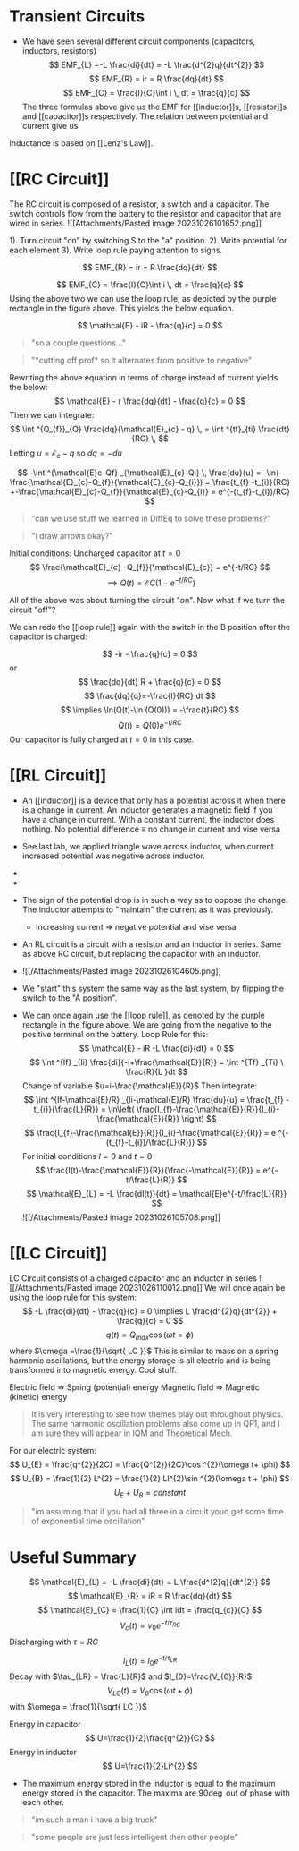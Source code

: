 # Transient Circuits
- We have seen several different circuit components (capacitors, inductors, resistors)
$$
EMF_{L} =-L \frac{di}{dt} = -L \frac{d^{2}q}{dt^{2}}
$$
$$
EMF_{R} = ir = R \frac{dq}{dt}
$$
$$
EMF_{C} = \frac{I}{C}\int i \, dt = \frac{q}{c} 
$$
The three formulas above give us the EMF for [[inductor]]s, [[resistor]]s and [[capacitor]]s
respectively. The relation between potential and current give us 




Inductance is based on [[Lenz's Law]]. 

# [[RC Circuit]]
The RC circuit is composed of a resistor, a switch and a capacitor. The switch controls flow from the battery to the resistor and capacitor that are wired in series. 
![[Attachments/Pasted image 20231026101652.png]]

1). Turn circuit "on" by switching S to the "a" position. 
2). Write potential for each element
3). Write loop rule paying attention to signs. 



$$
EMF_{R} = ir = R \frac{dq}{dt}
$$

$$
EMF_{C} = \frac{I}{C}\int i \, dt = \frac{q}{c} 
$$
Using the above two we can use the loop rule, as depicted by the purple rectangle in the figure above. This yields the below equation. 

$$
\mathcal{E} - iR - \frac{q}{c} = 0
$$
> "so a couple questions..."

>"\*cutting off prof\* so it alternates from positive to negative"

Rewriting the above equation in terms of charge instead of current yields the below: 
$$
\mathcal{E} - r \frac{dq}{dt} - \frac{q}{c} = 0
$$
Then we can integrate: 
$$
\int ^{Q_{f}}_{Q} \frac{dq}{\mathcal{E}_{c} - q} \, = \int ^{tf}_{ti} \frac{dt}{RC} \,
$$
Letting $u=\mathcal{E}_{c}-q$ so $dq=-du$

$$
-\int ^{\mathcal{E}c-Qf} _{\mathcal{E}_{c}-Qi} \, \frac{du}{u} = -\ln(-\frac{\mathcal{E}_{c}-Q_{f}}{\mathcal{E}_{c}-Q_{i}}) = \frac{t_{f} -t_{i}}{RC} +-\frac{\mathcal{E}_{c}-Q_{f}}{\mathcal{E}_{c}-Q_{i}} =  e^{-(t_{f}-t_{i})/RC}
$$

>"can we use stuff we learned in DiffEq to solve these problems?"

>"i draw arrows okay?"


Initial conditions: Uncharged capacitor at $t=0$ 
$$
\frac{\mathcal{E}_{c} -Q_{f}}{\mathcal{E}_{c}} = e^{-t/RC}
  $$
  $$
\implies Q(t) = \mathcal{E}C(1-e^{-t/RC}) 
$$

All of the above was about turning the circuit "on". Now what if we turn the circuit "off"?

We can redo the [[loop rule]] again with the switch in the B position after the capacitor is charged: 

$$
-ir - \frac{q}{c} = 0
$$
or 
$$
\frac{dq}{dt} R + \frac{q}{c} = 0 
$$
$$
\frac{dq}{q}=-\frac{I}{RC} dt
$$
$$
\implies \ln(Q(t)-\ln (Q(0))) = -\frac{t}{RC}
$$
$$
Q(t) = Q(0)e^{-t/RC}
$$
Our capacitor is fully charged at $t=0$ in this case. 


 







# [[RL Circuit]]
- An [[inductor]] is a device that only has a potential across it when there is a change in current. An inductor generates a magnetic field if you have a change in current. With a constant current, the inductor does nothing. No potential difference $\equiv$ no change in current and vise versa
- See last lab, we applied triangle wave across inductor, when current increased potential was negative across inductor. 
- 
- 
- The sign of the potential drop is in such a way as to oppose the change. The inductor attempts to "maintain" the current as it was previously. 
	- Increasing current => negative potential and vise versa


- An RL circuit is a circuit with a resistor and an inductor in series. Same as above RC circuit, but replacing the capacitor with an inductor. 
- ![[/Attachments/Pasted image 20231026104605.png]]
- We "start" this system the same way as the last system, by flipping the switch to the "A position".
- We can once again use the [[loop rule]], as denoted by the purple rectangle in the figure above. We are going from the negative to the positive terminal on the battery. 
Loop Rule for this: 
$$
\mathcal{E} - iR -L \frac{di}{dt} = 0 
$$
$$
\int ^{If} _{Ii} \frac{di}{-i+\frac{\mathcal{E}}{R}} =  \int ^{Tf} _{Ti} \ \frac{R}{L }dt
$$
Change of variable $u=i-\frac{\mathcal{E}}{R}$ 
Then integrate: 
$$
\int ^{If-\mathcal{E}/R} _{Ii-\mathcal{E}/R} \frac{du}{u} = \frac{t_{f} - t_{i}}{\frac{L}{R}} = \ln\left( \frac{I_{f}-\frac{\mathcal{E}}{R}}{I_{i}-\frac{\mathcal{E}}{R}} \right)
$$
$$
\frac{I_{f}-\frac{\mathcal{E}}{R}}{I_{i}-\frac{\mathcal{E}}{R}}  = e ^{-(t_{f}-t_{i})/\frac{L}{R})}
$$
For initial conditions $I =0$ and $t = 0$
$$
\frac{I(t)-\frac{\mathcal{E}}{R}}{\frac{-\mathcal{E}}{R}} = e^{-t/\frac{L}{R}}
$$
$$
\mathcal{E}_{L} = -L \frac{dI(t)}{dt} = \mathcal{E}e^{-t/\frac{L}{R}}
$$
![[/Attachments/Pasted image 20231026105708.png]]



# [[LC Circuit]]
LC Circuit consists of a charged capacitor and an inductor in series
![[/Attachments/Pasted image 20231026110012.png]]
We will once again be using the loop rule for this system:
$$
-L \frac{di}{dt} - \frac{q}{c} = 0 \implies L \frac{d^{2}q}{dt^{2}} + \frac{q}{c} = 0
$$
$$
q(t) = Q_{max} \cos(\omega t = \phi)
$$
where $\omega =\frac{1}{\sqrt{ LC }}$
This is similar to mass on a spring harmonic oscillations, but the energy storage is all electric and is being transformed into magnetic energy. Cool stuff. 

Electric field => Spring (potential) energy
Magnetic field => Magnetic (kinetic) energy

>It is very interesting to see how themes play out throughout physics. The same harmonic oscillation problems also come up in QP1, and I am sure they will appear in IQM and Theoretical Mech. 

For our electric system:
$$
U_{E} = \frac{q^{2}}{2C} = \frac{Q^{2}}{2C}\cos ^{2}(\omega t+ \phi)
$$
$$
U_{B} = \frac{1}{2} L^{2} = \frac{1}{2} LI^{2}\sin ^{2}(\omega t + \phi)
$$
$$
U_{E} + U_{B} = constant
$$
> "im assuming that if you had all three in a circuit youd get some time of exponential time oscillation"

# Useful Summary 
$$
\mathcal{E}_{L} = -L \frac{di}{dt} = L \frac{d^{2}q}{dt^{2}}
 $$
 $$
\mathcal{E}_{R} = iR = R \frac{dq}{dt}
$$
$$
\mathcal{E}_{C} = \frac{1}{C} \int idt = \frac{q_{c}}{C} 
$$
$$
V_{c}(t) = v_{0}e^{-t/\tau_{RC}} 
$$
Discharging with $\tau = RC$
 
 $$
I_{L}(t) = I_{0}e^{-t/\tau_{LR}} 
$$
Decay with $\tau_{LR} = \frac{L}{R}$ and $I_{0}=\frac{V_{0}}{R}$
$$
V_{LC} (t) = V_{0}\cos (\omega t +\phi)
$$
with $\omega = \frac{1}{\sqrt{ LC }}$

Energy in capacitor
$$
U=\frac{1}{2}\frac{q^{2}}{C}
$$
Energy in inductor
$$
U=\frac{1}{2}Li^{2}
$$
- The maximum energy stored in the inductor is equal to the maximum energy stored in the capacitor. The maxima are $90\deg$ out of phase with each other. 

> "im such a man i have a big truck"

>"some people are just less intelligent then other people"

